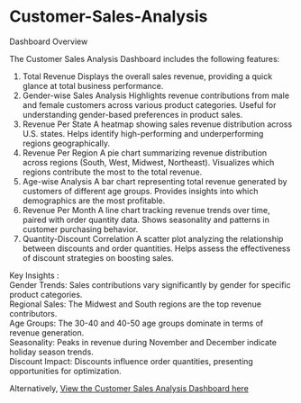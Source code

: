 # Customer-Sales-Analysis
Dashboard Overview

The Customer Sales Analysis Dashboard includes the following features:

1. Total Revenue
Displays the overall sales revenue, providing a quick glance at total business performance.
2. Gender-wise Sales Analysis
Highlights revenue contributions from male and female customers across various product categories.
Useful for understanding gender-based preferences in product sales.
3. Revenue Per State
A heatmap showing sales revenue distribution across U.S. states.
Helps identify high-performing and underperforming regions geographically.
4. Revenue Per Region
A pie chart summarizing revenue distribution across regions (South, West, Midwest, Northeast).
Visualizes which regions contribute the most to the total revenue.
5. Age-wise Analysis
A bar chart representing total revenue generated by customers of different age groups.
Provides insights into which demographics are the most profitable.
6. Revenue Per Month
A line chart tracking revenue trends over time, paired with order quantity data.
Shows seasonality and patterns in customer purchasing behavior.
7. Quantity-Discount Correlation
A scatter plot analyzing the relationship between discounts and order quantities.
Helps assess the effectiveness of discount strategies on boosting sales.

Key Insights : <br>
Gender Trends: Sales contributions vary significantly by gender for specific product categories. <br>
Regional Sales: The Midwest and South regions are the top revenue contributors.<br>
Age Groups: The 30-40 and 40-50 age groups dominate in terms of revenue generation.<br>
Seasonality: Peaks in revenue during November and December indicate holiday season trends.<br>
Discount Impact: Discounts influence order quantities, presenting opportunities for optimization.

Alternatively, <a href="https://public.tableau.com/app/profile/rev.pos/viz/CustomerSalesAnalysis_17325808962100/Dashboard1" target="_blank">
    View the Customer Sales Analysis Dashboard here

